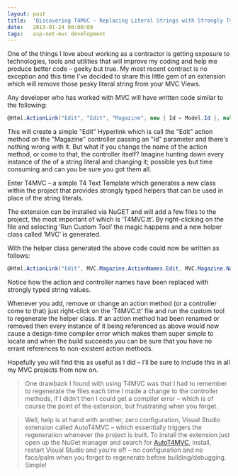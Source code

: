 ```yaml
---
layout: post
title:  'Discovering T4MVC – Replacing Literal Strings with Strongly Typed Helpers'
date:   2013-01-24 00:00:00
tags:   asp-net-mvc development
---
```

One of the things I love about working as a contractor is getting exposure to technologies, tools and utilities that will improve my coding and help me produce better code – geeky but true.
My most recent contract is no exception and this time I’ve decided to share this little gem of an extension which will remove those pesky literal string from your MVC Views.
<!--more-->
Any developer who has worked with MVC will have written code similar to the following:
```csharp
@Html.ActionLink("Edit", "Edit", "Magazine", new { Id = Model.Id }, null)
```
This will create a simple "Edit" Hyperlink which is call the "Edit" action method on the "Magazine" controller passing an "Id" parameter and there's nothing wrong with it. But what if you change the name of the action method, or come to that, the controller itself? Imagine hunting down every instance of the of a string literal and changing it; possible yes but time consuming and can you be sure you got them all.

Enter T4MVC – a simple T4 Text Template which generates a new class within the project that provides strongly typed helpers that can be used in place of the string literals.

The extension can be installed via NuGET and will add a few files to the project, the most important of which is ‘T4MVC.tt’. By right-clicking on the file and selecting ‘Run Custom Tool’ the magic happens and a new helper class called ‘MVC’ is generated.

With the helper class generated the above code could now be written as follows:
```csharp
@Html.ActionLink("Edit", MVC.Magazine.ActionNames.Edit, MVC.Magazine.Name, new {id = Model.Id}, null)
```
Notice how the action and controller names have been replaced with strongly typed string values.

Whenever you add, remove or change an action method (or a controller come to that) just right-click on the ‘T4MVC.tt’ file and run the custom tool to regenerate the helper class. If an action method had been renamed or removed then every instance of it being referenced as above would now cause a design-time compiler error which makes them super simple to locate and when the build succeeds you can be sure that you have no errant references to non-existent action methods.

Hopefully you will find this as useful as I did – I’ll be sure to include this in all my MVC projects from now on.

>One drawback I found with using T4MVC was that I had to remember to regenerate the files each time I made a change to the controller methods, if I didn’t then I could get a compiler error – which is of course the point of the extension, but frustrating when you forget.

>Well, help is at hand with another, zero configuration, Visual Studio extension called AutoT4MVC – which essentially triggers the regeneration whenever the project is built.
>To install the extension just open up the NuGet manager and search for <a href='http://visualstudiogallery.msdn.microsoft.com/8d820b76-9fc4-429f-a95f-e68ed7d3111a' target='_blank'>AutoT4MVC</a>, install, restart Visual Studio and you’re off – no configuration and no face/palm when you forget to regenerate before building/debugging. Simple!
